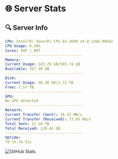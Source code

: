 # 🌐 Server Stats
## 🔍 Server Info
```yaml
CPU: Intel(R) Xeon(R) CPU E5-2699 v4 @ 1266.98GHz
CPU Usage: 0.10%
Cores: 44P | 88T
-----------------------------------
Memory:
Current Usage: 143.29 GB/503.74 GB
Available: 357.10 GB
-----------------------------------
Disk:
Current Usage: 58.38 GB/1.71 TB
Free: 1.57 TB
-----------------------------------
GPU:
No GPU detected
-----------------------------------
Network:
Current Transfer (Sent): 14.13 MB/s
Current Transfer (Received): 73.05 KB/s
Total Sent: 12.34 TB
Total Received: 120.41 GB
-----------------------------------
Uptime:
7d 1h 7m 51s
```
![GitHub Stats](https://img.shields.io/badge/Updated-2025-03-14_22:30:40-blue)